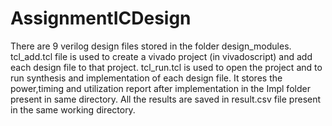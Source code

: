 # AssignmentICDesign
There are 9 verilog design files stored in the folder design_modules.
tcl_add.tcl file is used to create a vivado project (in vivadoscript) and add each design file to that project.
tcl_run.tcl is used to open the project and to run synthesis and implementation of each design file. It stores the power,timing and utilization report after implementation in the Impl folder present in same directory.
All the results are saved in result.csv file present in the same working directory.

